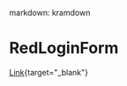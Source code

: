 markdown: kramdown
# RedLoginForm

[Link](https://acarcem.github.io/RedLoginForm/){target="_blank"}

